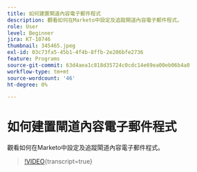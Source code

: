 ```yaml
---
title: 如何建置閘道內容電子郵件程式
description: 觀看如何在Marketo中設定及追蹤閘道內容電子郵件程式。
role: User
level: Beginner
jira: KT-10746
thumbnail: 345465.jpeg
exl-id: 03c73fa5-45b1-4f4b-8ffb-2e206bfe2736
feature: Programs
source-git-commit: 63d4aea1c818d35724c0cdc14e69ea00eb06b4a0
workflow-type: tm+mt
source-wordcount: '46'
ht-degree: 0%

---
```


# 如何建置閘道內容電子郵件程式

觀看如何在Marketo中設定及追蹤閘道內容電子郵件程式。

>[!VIDEO](https://video.tv.adobe.com/v/345465/?quality=12&learn=on){transcript=true}
